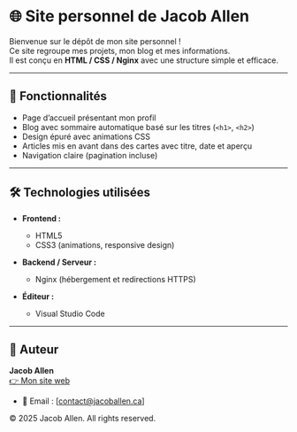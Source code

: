 # 🌐 Site personnel de Jacob Allen

Bienvenue sur le dépôt de mon site personnel !  
Ce site regroupe mes projets, mon blog et mes informations.  
Il est conçu en **HTML / CSS / Nginx** avec une structure simple et efficace.

---

## 🚀 Fonctionnalités

- Page d’accueil présentant mon profil
- Blog avec sommaire automatique basé sur les titres (`<h1>`, `<h2>`)
- Design épuré avec animations CSS
- Articles mis en avant dans des cartes avec titre, date et aperçu
- Navigation claire (pagination incluse)

---

## 🛠️ Technologies utilisées

- **Frontend :**
  - HTML5
  - CSS3 (animations, responsive design)

- **Backend / Serveur :**
  - Nginx (hébergement et redirections HTTPS)

- **Éditeur :**
  - Visual Studio Code

---

## 👤 Auteur

**Jacob Allen**  
[👉 Mon site web](https://jacoballen.ca)  
- 📧 Email : [contact@jacoballen.ca]

© 2025 Jacob Allen. All rights reserved.

